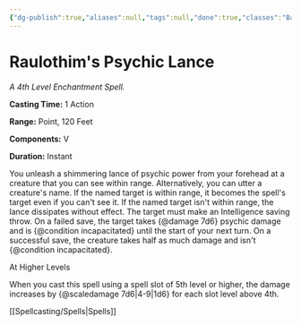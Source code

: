 ```yaml
---
{"dg-publish":true,"aliases":null,"tags":null,"done":true,"classes":"Bard, Sorcerer, Warlock, Wizard,","spellLevel":4,"school":"Enchantment","source":"FTD","permalink":"/spells/raulothim-s-psychic-lance/","dgHomeLink":false,"dgPassFrontmatter":true}
---
```


# Raulothim's Psychic Lance
*A 4th Level Enchantment Spell.*

**Casting Time:** 1 Action

**Range:** Point, 120 Feet

**Components:** V 

**Duration:** Instant

You unleash a shimmering lance of psychic power from your forehead at a creature that you can see within range. Alternatively, you can utter a creature's name. If the named target is within range, it becomes the spell's target even if you can't see it. If the named target isn't within range, the lance dissipates without effect.
The target must make an Intelligence saving throw. On a failed save, the target takes {@damage 7d6} psychic damage and is {@condition incapacitated} until the start of your next turn. On a successful save, the creature takes half as much damage and isn't {@condition incapacitated}.

At Higher Levels

When you cast this spell using a spell slot of 5th level or higher, the damage increases by {@scaledamage 7d6|4-9|1d6} for each slot level above 4th.

[[Spellcasting/Spells|Spells]]